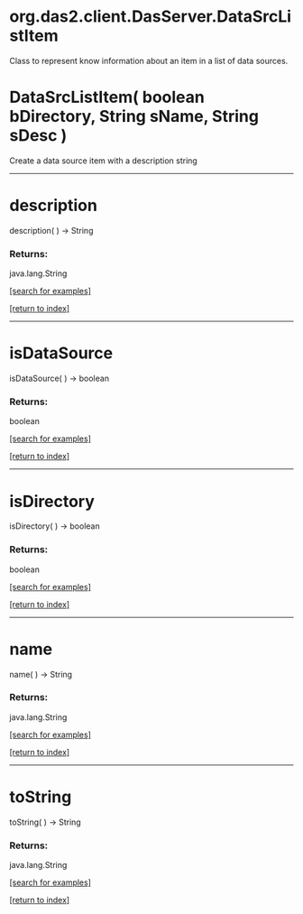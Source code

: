 # org.das2.client.DasServer.DataSrcListItem

Class to represent know information about an item in a list of data sources.

# DataSrcListItem( boolean bDirectory, String sName, String sDesc )
Create a data source item with a description string

***
<a name="description"></a>
# description
description(  ) &rarr; String



### Returns:
java.lang.String


<a href="https://github.com/autoplot/dev/search?q=description&unscoped_q=description">[search for examples]</a>

<a href="https://github.com/autoplot/documentation/blob/master/javadoc/index-all.md">[return to index]</a>

***
<a name="isDataSource"></a>
# isDataSource
isDataSource(  ) &rarr; boolean



### Returns:
boolean


<a href="https://github.com/autoplot/dev/search?q=isDataSource&unscoped_q=isDataSource">[search for examples]</a>

<a href="https://github.com/autoplot/documentation/blob/master/javadoc/index-all.md">[return to index]</a>

***
<a name="isDirectory"></a>
# isDirectory
isDirectory(  ) &rarr; boolean



### Returns:
boolean


<a href="https://github.com/autoplot/dev/search?q=isDirectory&unscoped_q=isDirectory">[search for examples]</a>

<a href="https://github.com/autoplot/documentation/blob/master/javadoc/index-all.md">[return to index]</a>

***
<a name="name"></a>
# name
name(  ) &rarr; String



### Returns:
java.lang.String


<a href="https://github.com/autoplot/dev/search?q=name&unscoped_q=name">[search for examples]</a>

<a href="https://github.com/autoplot/documentation/blob/master/javadoc/index-all.md">[return to index]</a>

***
<a name="toString"></a>
# toString
toString(  ) &rarr; String



### Returns:
java.lang.String


<a href="https://github.com/autoplot/dev/search?q=toString&unscoped_q=toString">[search for examples]</a>

<a href="https://github.com/autoplot/documentation/blob/master/javadoc/index-all.md">[return to index]</a>

